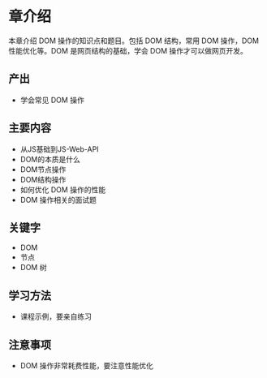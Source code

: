 # 章介绍

本章介绍 DOM 操作的知识点和题目。包括 DOM 结构，常用 DOM 操作，DOM 性能优化等。DOM 是网页结构的基础，学会 DOM 操作才可以做网页开发。

## 产出

- 学会常见 DOM 操作

## 主要内容

- 从JS基础到JS-Web-API
- DOM的本质是什么
- DOM节点操作
- DOM结构操作
- 如何优化 DOM 操作的性能
- DOM 操作相关的面试题

## 关键字

- DOM
- 节点
- DOM 树

## 学习方法

- 课程示例，要亲自练习

## 注意事项

- DOM 操作非常耗费性能，要注意性能优化
